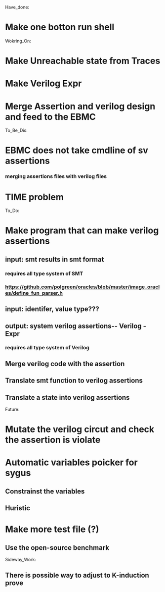 Have_done:
# Make one botton run shell

Wokring_On:
# Make Unreachable state from Traces
# Make Verilog Expr
# Merge Assertion and verilog design and feed to the EBMC

To_Be_Dis:
#   EBMC does not take cmdline of sv assertions
### merging assertions files with verilog files
#   TIME problem

To_Do:
#   Make program that can make verilog assertions

## input: smt results in smt format
### requires all type system of SMT
### https://github.com/polgreen/oracles/blob/master/image_oracles/define_fun_parser.h

## input: identifer, value type???

## output: system verilog assertions-- Verilog - Expr
### requires all type system of Verilog

##  Merge verilog code with the assertion
##  Translate smt function to verilog assertions
##  Translate a state into verilog assertions

Future:
#   Mutate the verilog circut and check the assertion is violate

#   Automatic variables poicker for sygus
##  Constrainst the variables
##  Huristic

#   Make more test file (?)
##  Use the open-source benchmark

Sideway_Work: 
##  There is possible way to adjust to K-induction prove